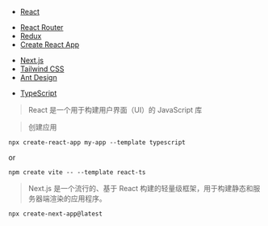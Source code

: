 - [React](https://zh-hans.react.dev/)
<!-- - [React](https://react.docschina.org/learn)
- [React 中文网](https://react.nodejs.cn/learn) -->
- [React Router](https://reactrouter.com/en/main/start/overview)
- [Redux](https://www.reduxjs.cn/)
- [Create React App](https://create-react-app.bootcss.com/)
<!-- - [Create React App 中文网](https://cra.nodejs.cn/docs/documentation-intro) -->
- [Next.js](https://nextjs.org/docs)
- [Tailwind CSS](https://tailwindcss.com/docs/installation)
- [Ant Design](https://ant.design/docs/react/introduce-cn)
<!-- - [TypeScript中文手册](https://typescript.bootcss.com/basic-types.html) -->
- [TypeScript](https://www.tslang.cn/docs/handbook/basic-types.html)

> React 是一个用于构建用户界面（UI）的 JavaScript 库

> 创建应用

```
npx create-react-app my-app --template typescript
```
or
```
npm create vite -- --template react-ts
```

> Next.js 是一个流行的、基于 React 构建的轻量级框架，用于构建静态和服务器端渲染的应用程序。

```
npx create-next-app@latest
```
